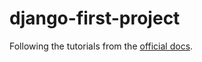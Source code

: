 # django-first-project

Following the tutorials from the [official docs](https://docs.djangoproject.com/en/4.2/intro/tutorial01/).